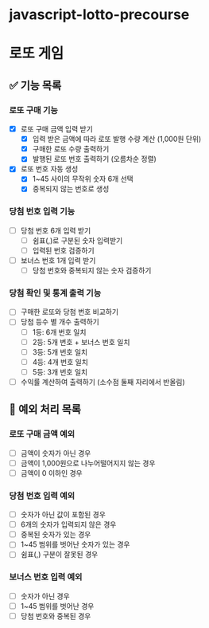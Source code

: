 # javascript-lotto-precourse

# 로또 게임

## ✅ 기능 목록

### 로또 구매 기능

- [x] 로또 구매 금액 입력 받기
  - [x] 입력 받은 금액에 따라 로또 발행 수량 계산 (1,000원 단위)
  - [x] 구매한 로또 수량 출력하기
  - [x] 발행된 로또 번호 출력하기 (오름차순 정렬)
- [x] 로또 번호 자동 생성
  - [x] 1~45 사이의 무작위 숫자 6개 선택
  - [x] 중복되지 않는 번호로 생성

### 당첨 번호 입력 기능

- [ ] 당첨 번호 6개 입력 받기
  - [ ] 쉼표(,)로 구분된 숫자 입력받기
  - [ ] 입력된 번호 검증하기
- [ ] 보너스 번호 1개 입력 받기
  - [ ] 당첨 번호와 중복되지 않는 숫자 검증하기

### 당첨 확인 및 통계 출력 기능

- [ ] 구매한 로또와 당첨 번호 비교하기
- [ ] 당첨 등수 별 개수 출력하기
  - [ ] 1등: 6개 번호 일치
  - [ ] 2등: 5개 번호 + 보너스 번호 일치
  - [ ] 3등: 5개 번호 일치
  - [ ] 4등: 4개 번호 일치
  - [ ] 5등: 3개 번호 일치
- [ ] 수익률 계산하여 출력하기 (소수점 둘째 자리에서 반올림)

## 🚨 예외 처리 목록

### 로또 구매 금액 예외

- [ ] 금액이 숫자가 아닌 경우
- [ ] 금액이 1,000원으로 나누어떨어지지 않는 경우
- [ ] 금액이 0 이하인 경우

### 당첨 번호 입력 예외

- [ ] 숫자가 아닌 값이 포함된 경우
- [ ] 6개의 숫자가 입력되지 않은 경우
- [ ] 중복된 숫자가 있는 경우
- [ ] 1~45 범위를 벗어난 숫자가 있는 경우
- [ ] 쉼표(,) 구분이 잘못된 경우

### 보너스 번호 입력 예외

- [ ] 숫자가 아닌 경우
- [ ] 1~45 범위를 벗어난 경우
- [ ] 당첨 번호와 중복된 경우
